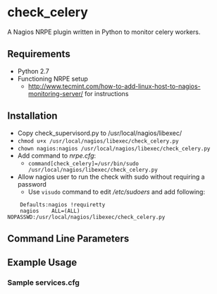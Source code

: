 # check_celery

A Nagios NRPE plugin written in Python to monitor celery workers.

## Requirements
- Python 2.7
- Functioning NRPE setup
  - http://www.tecmint.com/how-to-add-linux-host-to-nagios-monitoring-server/ for instructions

## Installation
- Copy check_supervisord.py to /usr/local/nagios/libexec/
- ```chmod u+x /usr/local/nagios/libexec/check_celery.py```
- ```chown nagios:nagios /usr/local/nagios/libexec/check_celery.py```
- Add command to *nrpe.cfg*:
  - ```command[check_celery]=/usr/bin/sudo /usr/local/nagios/libexec/check_celery.py```
- Allow nagios user to run the check with sudo without requiring a password
  - Use ```visudo``` command to edit */etc/sudoers* and add following:
```
    Defaults:nagios !requiretty
    nagios    ALL=(ALL)   NOPASSWD:/usr/local/nagios/libexec/check_celery.py
```

## Command Line Parameters

## Example Usage

### Sample services.cfg
